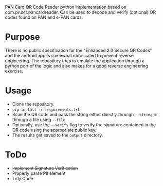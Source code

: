 PAN Card QR Code Reader python implementation based on com.pv.scr.pancardreader. Can be used to decode and verify (optional) QR codes found on PAN and e-PAN cards.

# Purpose
 There is no public specification for the "Enhanced 2.0 Secure QR Codes" and the android app is somewhat obfuscated to prevent reverse engineering. The repository tries to emulate the application through a python port of the logic and also makes for a good reverse engineering exercise.

 # Usage
 * Clone the repository.
 * `pip install -r requirements.txt`
 * Scan the QR code and pass the string either directly through `--string` or through a file using `--file`
 * Optionally, use the `--verify` flag to verify the signature contained in the QR code using the appropriate public key.
 * The results get saved to the `output` directory. 
 
# ToDo
* ~~Implement Signature Verification~~
* Properly parse PII element
* Tidy Code
